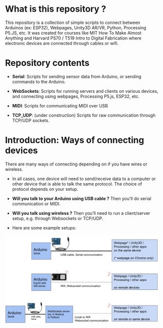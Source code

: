 # What is this repository ?

This repository is a collection of simple scripts to connect between Arduinos (ex: ESP32), Webpages, Unity3D AR/VR, Python, Processing P5.JS, etc. It was created for courses like MIT How To Make Almost Anything and Harvard PS70 / T519 Intro to Digital Fabrication where electronic devices are connected through cables or wifi.



# Repository contents

- **Serial**: Scripts for sending sensor data from Arduino, or sending commands to the Arduino.

- **WebSockets**: Scripts for running servers and clients on various devices, and connecting using webpages, Processing P5.js, ESP32, etc.

- **MIDI**: Scripts for communicating MIDI over USB

- **TCP_UDP**: (under construction) Scripts for raw communication through TCP/UDP sockets.



# Introduction: Ways of connecting devices

There are many ways of connecting depending on if you have wires or wireless. 

* In all cases, one device will need to send/receive data to a computer or other device that is able to talk the same protocol. The choice of protocol depends on your setup.

* **Will you talk to your Arduino using USB cable ?** Then you'll do serial communication or MIDI. 

* **Will you talk using wireless ?** Then you'll need to run a client/server setup, e.g. through Websockets or TCP/UDP.

* Here are some example setups:

![](image_ExampleConnections.png)






